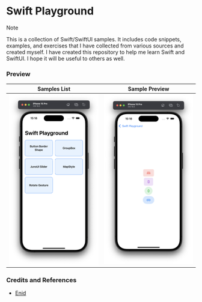 
# Swift Playground

> [!NOTE]
> This is a collection of Swift/SwiftUI samples. It includes code snippets, examples, and exercises that I have collected from various sources and created myself.
> I have created this repository to help me learn Swift and SwiftUI. I hope it will be useful to others as well.

### Preview

|  Samples List | Sample Preview |
| --------------- | --------------- |
| <img src="./screenshots/screenshot_0.png" /> | <img src="./screenshots/screenshot_1.png" /> |


### Credits and References
- [Enid](https://x.com/ios_dev_alb)
